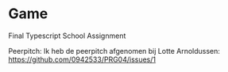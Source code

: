 # Game
Final Typescript School Assignment

Peerpitch:
Ik heb de peerpitch afgenomen bij Lotte Arnoldussen: https://github.com/0942533/PRG04/issues/1
